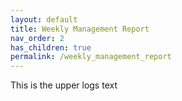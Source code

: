 ```yaml
---
layout: default
title: Weekly Management Report
nav_order: 2
has_children: true
permalink: /weekly_management_report
---
```


This is the upper logs text